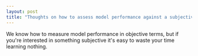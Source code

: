 ```yaml
---
layout: post
title: "Thoughts on how to assess model performance against a subjective problem"
---
```


We know how to measure model performance in objective terms, but if you're interested in something subjective it's easy to waste your time learning nothing.